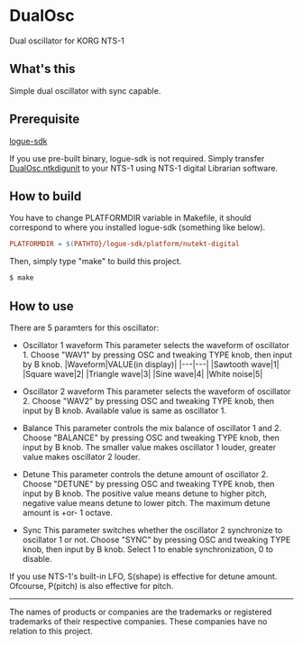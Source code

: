 # DualOsc
Dual oscillator for KORG NTS-1


## What's this
Simple dual oscillator with sync capable.


## Prerequisite
[logue-sdk](https://github.com/korginc/logue-sdk)

If you use pre-built binary, logue-sdk is not required. Simply transfer [DualOsc.ntkdigunit](https://github.com/kachine/nts1DualOsc/raw/main/DualOsc.ntkdigunit) to your NTS-1 using NTS-1 digital Librarian software.


## How to build
You have to change PLATFORMDIR variable in Makefile, it should correspond to where you installed logue-sdk (something like below).
```Makefile
PLATFORMDIR = $(PATHTO}/logue-sdk/platform/nutekt-digital
```

Then, simply type "make" to build this project.
```sh
$ make
```


## How to use
There are 5 paramters for this oscillator:
- Oscillator 1 waveform
This parameter selects the waveform of oscillator 1.
Choose "WAV1" by pressing OSC and tweaking TYPE knob, then input by B knob.
|Waveform|VALUE(in display)|
|---|---|
|Sawtooth wave|1|
|Square wave|2|
|Triangle wave|3|
|Sine wave|4|
|White noise|5|

- Oscillator 2 waveform
This parameter selects the waveform of oscillator 2.
Choose "WAV2" by pressing OSC and tweaking TYPE knob, then input by B knob.
Available value is same as oscillator 1.

- Balance
This parameter controls the mix balance of oscillator 1 and 2.
Choose "BALANCE" by pressing OSC and tweaking TYPE knob, then input by B knob.
The smaller value makes oscillator 1 louder, greater value makes oscillator 2 louder.

- Detune
This parameter controls the detune amount of oscillator 2.
Choose "DETUNE" by pressing OSC and tweaking TYPE knob, then input by B knob.
The positive value means detune to higher pitch, negative value means detune to lower pitch. The maximum detune amount is +or- 1 octave.

- Sync
This parameter switches whether the oscillator 2 synchronize to oscillator 1 or not.
Choose "SYNC" by pressing OSC and tweaking TYPE knob, then input by B knob.
Select 1 to enable synchronization, 0 to disable.

If you use NTS-1's built-in LFO, S(shape) is effective for detune amount. Ofcourse, P(pitch) is also effective for pitch.


---
The names of products or companies are the trademarks or registered trademarks of their respective companies. These companies have no relation to this project.
